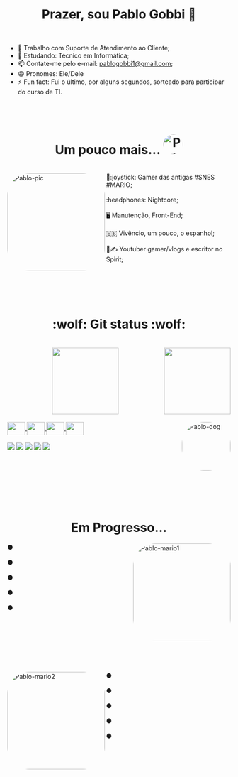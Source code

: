 <h1 align="center"> Prazer, sou Pablo Gobbi 🤖 </h1><br>

- 🔭 Trabalho com Suporte de Atendimento ao Cliente;
- 🌱 Estudando: Técnico em Informática;
- 📫 Contate-me pelo e-mail: pablogobbi1@gmail.com;
- 😄 Pronomes: Ele/Dele
- ⚡ Fun fact: Fui o último, por alguns segundos, sorteado para participar do curso de TI.

<br>
  <br>
  
  <h1 align="center"> Um pouco mais... <img  alt="Pablo-book" height="45" style="border-radius:50px;" src="https://media.giphy.com/media/1TgECF0mNVirC/giphy.gif"> </h1><br>
  
  
  
  <div>
  <img align="left" alt="Pablo-pic" height="220" style="border-radius:50px;" src="https://share-cdn.picrew.me/shareImg/org/202202/338224_7xfF5vbB.png">
    </div>
  <div style>
  💜:joystick: Gamer das antigas #SNES #MARIO;
    <br><br>
  :headphones: Nightcore;
    <br><br>
  🖥️ Manutenção, Front-End;
    <br><br>
  🇪🇸 Vivêncio, um pouco, o espanhol;
    <br><br>
 🎥✍ Youtuber gamer/vlogs e escritor no Spirit;
  
  
  <br><br><br><br>
  <h1 align="center"> 
  :wolf: Git status :wolf:
  
  </h1><br>
  
<div align="center">
  <a href="https://github.com/Pablo-Gobbi">
  <img height="150"  src="https://github-readme-stats.vercel.app/api?username=Pablo-Gobbi&show_icons=true&theme=radical&include_all_commits=true&count_private=true"/>
  <img height="150" align="right" src="https://github-readme-stats.vercel.app/api/top-langs/?username=Pablo-Gobbi&layout=compact&langs_count=7&theme=radical"/>
</div>
  
  <div style="display: inline_block"><br>
  <img align="center" alt="" height="30" width="40" src="https://cdn.jsdelivr.net/gh/devicons/devicon/icons/html5/html5-original.svg">
  <img align="center" alt="" height="30" width="40" src="https://cdn.jsdelivr.net/gh/devicons/devicon/icons/css3/css3-original.svg">
  <img align="center" alt="" height="30" width="40" src="https://cdn.jsdelivr.net/gh/devicons/devicon/icons/dart/dart-original.svg" />
  <img align="center" alt="" height="30" width="40" src="https://cdn.jsdelivr.net/gh/devicons/devicon/icons/flutter/flutter-original.svg" />
    <img align="right" alt="Pablo-dog" height="110" style="border-radius:50px;" src="https://media.giphy.com/media/3o7abAHdYvZdBNnGZq/giphy.gif">
  </div><br>
  
  <div>
  <a href = "mailto:pablogobbi1@gmail.com"><img src="https://img.shields.io/badge/-Gmail-%23333?style=for-the-badge&logo=gmail&logoColor=white" target="_blank"></a>
  <a href="https://www.instagram.com/pablaogob/" target="_blank"><img src="https://img.shields.io/badge/-Instagram-%23E4405F?style=for-the-badge&logo=instagram&logoColor=white" target="_blank"></a>
  <a href="https://www.linkedin.com/in/pablo-gobbi/" target="_blank"><img src="https://img.shields.io/badge/-LinkedIn-%230077B5?style=for-the-badge&logo=linkedin&logoColor=white" target="_blank"></a> 
  <a href="https://www.youtube.com/channel/UCGdvXJY_evJ6-gTJ3zskPwQ" target="_blank"><img src="https://img.shields.io/badge/YouTube-FF0000?style=for-the-badge&logo=youtube&logoColor=white" target="_blank"></a> 
    <a href="" target="_blank"><img src="https://img.shields.io/badge/Steam-000000?style=for-the-badge&logo=steam&logoColor=white" target="_blank"></a>
    
 
  </div>
  
  
   
  <br><br><br>
    <br><br><br>
 
  
  <h1 align="center"> Em Progresso... </h1>
  
  <img align="right" alt="Pablo-mario1" height="220" style="border-radius:50px;" src="https://i.pinimg.com/originals/42/c8/e7/42c8e72c6db1985ac6b67148fb507958.gif">
  ●
    <br><br>
  ●
    <br><br>
  ●
    <br><br>
  ●
    <br><br>
  ●
  <br><br><br>
      <br><br><br>
      <br><br><br>
    
  <img align="left" alt="Pablo-mario2" height="220" style="border-radius:50px;" src="https://i.pinimg.com/originals/6e/8f/12/6e8f1226d97e436e05aed03dfc8b9b34.gif">
  ●
    <br><br>
  ●
    <br><br>
  ●
    <br><br>
  ●
    <br><br>
  ●
  
  
